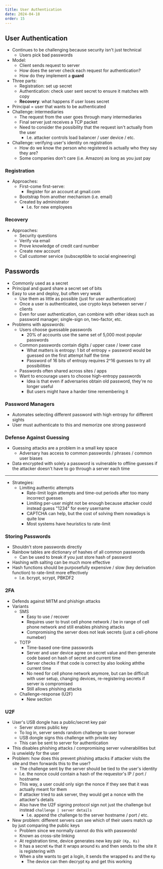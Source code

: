 ```yaml
---
title: User Authentication
date: 2024-04-18
order: 15
---
```


## User Authentication

- Continues to be challenging because security isn't just technical
  - Users pick bad passwords
- Model:
  - Client sends request to server
  - How does the server check each request for authentication?
  - How do they implement a **guard**
- Three parts:
  - Registration: set up secret
  - Authentication: check user sent secret to ensure it matches with copy
  - **Recovery**: what happens if user loses secret
- Principal = user that wants to be authenticated
- Challenge: intermediaries
  - The request from the user goes through many intermediaries
  - Final server just receives a TCP packet
  - Need to consider the possibility that the request isn't actually from the user
    - I.e. attacker controls load balancer / user device / etc.
- Challenge: verifying user's identity on registration
  - How do we know the person who registered is actually who they say they are?
  - Some companies don't care (i.e. Amazon) as long as you just pay

### Registration

- Approaches:
  - First-come first-serve:
    - Register for an account at gmail.com
  - Bootstrap from another mechanism (i.e. email)
  - Created by administrator
    - I.e. for new employees

### Recovery

- Approaches:
  - Security questions
  - Verify via email
  - Prove knowledge of credit card number
  - Create new account
  - Call customer service (subsceptible to social engineering)

## Passwords

- Commonly used as a secret
- Principal and guard share a secret set of bits
- Easy to use and deploy, but often very weak
  - Use them as little as possible (just for user authentication)
  - Once a user is authenticated, use crypto keys between server / clients
  - Even for user authentication, can combine with other ideas such as password manager; single-sign on, two-factor, etc.
- Problems with apsswords:
  - Users choose guessable passwords
    - 20% of accounts use the same set of 5,000 most popular passwords
  - Common passwords contain digits / upper case / lower case
    - What matters is entropy: 1 bit of entropy = password would be guessed on the first attempt half the time
    - Password of 16 bits of entropy requires 2^16 guesses to try all possibilities
  - Passwords often shared across sites / apps
  - Want to encourage users to choose high-entropy passwords
    - Idea is that even if adversaries obtain old password, they're no longer useful
    - But users might have a harder time remembering it

### Password Managers

- Automates selecting different password with high entropy for different sights
- User must authenticate to this and memorize one strong password

### Defense Against Guessing

- Guessing attacks are a problem in a small key space
  - Adversary has access to common passwords / phrases / common user biases
- Data encrypted with solely a password is vulnerable to offline guesses if the attacker doesn't have to go through a server each time

---

- Strategies:
  - Limiting authentic attempts
    - Rate-limit login attempts and time-out periods after too many incorrect guesses
    - Limiting per-user might not be enough because attacker could instead guess "1234" for every username
    - CAPTCHA can help, but the cost of solving them nowadays is quite low
    - Most systems have heuristics to rate-limit

### Storing Passwords

- Shouldn't store passwords directly
- Rainbow tables are dictionary of hashes of all common passwords
  - Can be used to break if you just store hash of password
- Hashing with salting can be much more effective
- Hash functions should be purposefully expensive / slow (key derivation function) to rate-limit more effectively
  - I.e. bcrypt, scrypt, PBKDF2

### 2FA

- Defends against MITM and phishign attacks
- Variants
  - SMS
    - Easy to use / recover
    - Requires user to trust cell phone network / be in range of cell phone network and still enables phishing attacks
    - Compromising the server does not leak secrets (just a cell-phone numeber)
  - TOTP
    - Time-based one-time passwords
    - Server and user device agree on secret value and then generate code based on hash of secret and current time
    - Server checks if that code is correct by also looking aththe current time
    - No need for cell phone network anymore, but can be difficult with user setup, changing devices, re-registering secrets if server is compromised
    - Still allows phishing attacks
  - Challenge-response (U2F)
    - New section

### U2F

- User's USB dongle has a public/secret key pair
  - Server stores public key
  - To log in, server sends random challenge to user borwser
  - USB dongle signs this challenge with private key
  - This can be sent to server for authentication
- This disables phishing attacks / compromising server vulnerabilities but is unwieldy for the user
- Problem: how does this prevent phishing attacks if attacker visits the site and then forwards this to the user?
  - The challenge sent by the server should be tied to the user's identity
  - I.e. the nonce could contain a hash of the requestor's IP / port / hostname
  - This way, a user could only sign the nonce if they see that it was actually meant for them
  - If attacker tried to ask server, they would get a nonce with the attacker's details
  - Also have the U2F signing protocol sign not just the challenge but instead `challenge | server details`
    - I.e. append the challenge to the server hostname / port / etc.
- New problem: different servers can see which of their users match up by just comparing the public keys
  - Problem since we normally cannot do this with passwords!
  - Known as cross-site linking
  - At registration time, device generates new key pair `(Kp, Ks)`
  - It has a secret `Kw` that it wraps around `Ks` and then sends to the site it is registering with
  - When a site wants to get a login, it sends the wrapped `Ks` and the `Kp`
    - The device can then decrypt `Kp` and get this working
